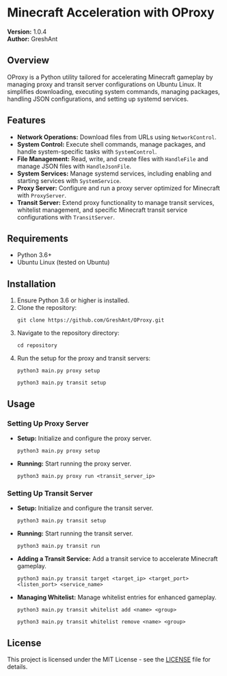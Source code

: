 # Minecraft Acceleration with OProxy

**Version:** 1.0.4               
**Author:** GreshAnt

## Overview
OProxy is a Python utility tailored for accelerating Minecraft gameplay by managing proxy and transit server configurations on Ubuntu Linux. It simplifies downloading, executing system commands, managing packages, handling JSON configurations, and setting up systemd services.

## Features
- **Network Operations:** Download files from URLs using `NetworkControl`.
- **System Control:** Execute shell commands, manage packages, and handle system-specific tasks with `SystemControl`.
- **File Management:** Read, write, and create files with `HandleFile` and manage JSON files with `HandleJsonFile`.
- **System Services:** Manage systemd services, including enabling and starting services with `SystemService`.
- **Proxy Server:** Configure and run a proxy server optimized for Minecraft with `ProxyServer`.
- **Transit Server:** Extend proxy functionality to manage transit services, whitelist management, and specific Minecraft transit service configurations with `TransitServer`.

## Requirements
- Python 3.6+
- Ubuntu Linux (tested on Ubuntu)

## Installation
1. Ensure Python 3.6 or higher is installed.
2. Clone the repository:
   ```
   git clone https://github.com/GreshAnt/OProxy.git
   ```
3. Navigate to the repository directory:
   ```
   cd repository
   ```
4. Run the setup for the proxy and transit servers:
   ```
   python3 main.py proxy setup
   ```
   ```
   python3 main.py transit setup
   ```

## Usage
### Setting Up Proxy Server
- **Setup:** Initialize and configure the proxy server.
   ```
   python3 main.py proxy setup
   ```

- **Running:** Start running the proxy server.
   ```
   python3 main.py proxy run <transit_server_ip>
   ```

### Setting Up Transit Server
- **Setup:** Initialize and configure the transit server.
   ```
   python3 main.py transit setup
   ```

- **Running:** Start running the transit server.
   ```
   python3 main.py transit run
   ```

- **Adding a Transit Service:** Add a transit service to accelerate Minecraft gameplay.
   ```
   python3 main.py transit target <target_ip> <target_port> <listen_port> <service_name>
   ```

- **Managing Whitelist:** Manage whitelist entries for enhanced gameplay.
   ```
   python3 main.py transit whitelist add <name> <group>
   ```
   ```
   python3 main.py transit whitelist remove <name> <group>
   ```

## License
This project is licensed under the MIT License - see the [LICENSE](LICENSE) file for details.
